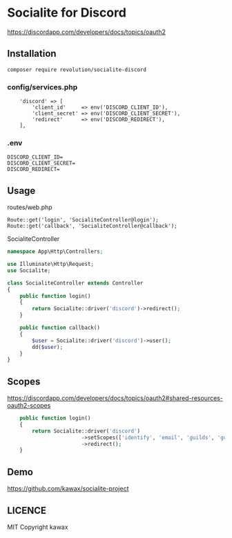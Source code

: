 # Socialite for Discord

https://discordapp.com/developers/docs/topics/oauth2

## Installation
```
composer require revolution/socialite-discord
```

### config/services.php

```
    'discord' => [
        'client_id'     => env('DISCORD_CLIENT_ID'),
        'client_secret' => env('DISCORD_CLIENT_SECRET'),
        'redirect'      => env('DISCORD_REDIRECT'),
    ],
```

### .env
```
DISCORD_CLIENT_ID=
DISCORD_CLIENT_SECRET=
DISCORD_REDIRECT=
```

## Usage

routes/web.php
```
Route::get('login', 'SocialiteController@login');
Route::get('callback', 'SocialiteController@callback');
```

SocialiteController

```php
namespace App\Http\Controllers;

use Illuminate\Http\Request;
use Socialite;

class SocialiteController extends Controller
{
    public function login()
    {
        return Socialite::driver('discord')->redirect();
    }

    public function callback()
    {
        $user = Socialite::driver('discord')->user();
        dd($user);
    }
}

```

## Scopes

https://discordapp.com/developers/docs/topics/oauth2#shared-resources-oauth2-scopes

```php
    public function login()
    {
        return Socialite::driver('discord')
                        ->setScopes(['identify', 'email', 'guilds', 'guilds.join'])
                        ->redirect();
    }
```

## Demo
https://github.com/kawax/socialite-project

## LICENCE
MIT
Copyright kawax
